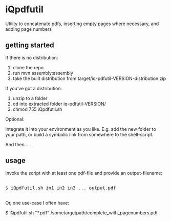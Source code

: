 # iQpdfutil
Utility to concatenate pdfs, inserting empty pages where necessary, and adding page numbers


## getting started


If there is no distribution:

1. clone the repo
2. run mvn assembly:assembly
3. take the built distribution from target/iq-pdfutil-VERSION-distribution.zip


If you've got a distribution:

1. unzip to a folder
2. cd into extracted folder iq-pdfutil-VERSION/
3. chmod 755 iQpdfutil.sh

Optional:

Integrate it into your environment as you like. E.g. add the new folder to your
path, or build a symbolic link from somewhere to the shell-script.

And then ...

## usage

Invoke the script with at least one pdf-file and provide an output-filename:


<pre>

$ iQpdfutil.sh in1 in2 in3 ... output.pdf

</pre>

Or, one use-case I often have:

$ iQpdfutil.sh "*.pdf" /sometargetpath/complete_with_pagenumbers.pdf





